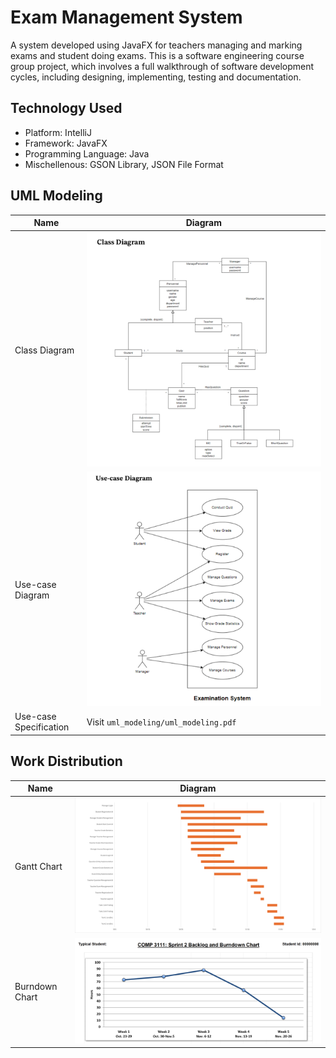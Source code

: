 # Exam Management System

A system developed using JavaFX for teachers managing and marking exams
and student doing exams. This is a software engineering course group project, 
which involves a full walkthrough of software development cycles, 
including designing, implementing, testing and documentation.

## Technology Used
- Platform: IntelliJ
- Framework: JavaFX
- Programming Language: Java
- Mischellenous: GSON Library, JSON File Format

## UML Modeling 
| Name                   | Diagram                                                |
|------------------------|--------------------------------------------------------|
| Class Diagram          | ![Class Diagram](uml_modeling/class_diagram.png)       |
| Use-case Diagram       | ![Use-case Diagram](uml_modeling/use_case_diagram.png) |
| Use-case Specification | Visit `uml_modeling/uml_modeling.pdf`                  |

## Work Distribution
| Name                   | Diagram                                  |
|------------------------|------------------------------------------|
| Gantt Chart            | ![Gantt Chart](workflow/gantt.png)       |
| Burndown Chart         | ![Burndown Chart](workflow/burndown.png) |
